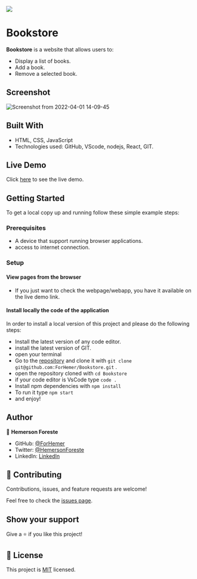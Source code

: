 ![](https://img.shields.io/badge/Microverse-blueviolet)

# Bookstore
**Bookstore** is a website that allows users to:
- Display a list of books.
- Add a book.
- Remove a selected book.

## Screenshot

![Screenshot from 2022-04-01 14-09-45](https://user-images.githubusercontent.com/88809610/161319112-a8f16af5-b1bf-4d17-b321-f04af22eb9b1.png)

 ## Built With

- HTML, CSS, JavaScript
- Technologies used: GitHub, VScode, nodejs, React, GIT.

## Live Demo

Click [here](https://hemerson-bookstore.herokuapp.com/) to see the live demo.

## Getting Started
To get a local copy up and running follow these simple example steps:

### Prerequisites

- A device that support running browser applications.
- access to internet connection.

### Setup

#### View pages from the browser

- If you just want to check the webpage/webapp, you have it available on the live demo link.


#### Install locally the code of the application

In order to install a local version of this project and please do the following steps:
- Install the latest version of any code editor.
- install the latest version of GIT.
- open your terminal
- Go to the [repository](https://github.com/ForHemer/Bookstore)  and clone it with `git clone git@github.com:ForHemer/Bookstore.git` .
- open the repository cloned with `cd Bookstore`
- if your code editor is VsCode type `code .`
- Install npm dependencies with `npm install`
- To run it type `npm start`
- and enjoy!


## Author

👤 **Hemerson Foreste**

- GitHub: [@ForHemer](https://github.com/ForHemer)
- Twitter: [@HemersonForeste](https://twitter.com/HemersonForeste)
- LinkedIn: [LinkedIn](https://linkedin.com/in/hemerson-foreste-890685197)

## 🤝 Contributing

Contributions, issues, and feature requests are welcome!

Feel free to check the [issues page](https://github.com/ForHemer/Bookstore/issues).

## Show your support

Give a ⭐️ if you like this project!

## 📝 License

This project is [MIT](./MIT.md) licensed.

